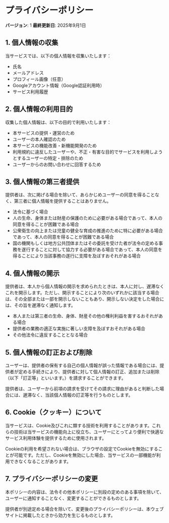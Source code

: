 # プライバシーポリシー

**バージョン**: 1
**最終更新日**: 2025年9月1日

## 1. 個人情報の収集

当サービスでは、以下の個人情報を収集いたします：

- 氏名
- メールアドレス
- プロフィール画像（任意）
- Googleアカウント情報（Google認証利用時）
- サービス利用履歴

## 2. 個人情報の利用目的

収集した個人情報は、以下の目的で利用いたします：

- 本サービスの提供・運営のため
- ユーザーの本人確認のため
- 本サービスの機能改善・新機能開発のため
- 利用規約に違反したユーザーや、不正・有害な目的でサービスを利用しようとするユーザーの特定・排除のため
- ユーザーからのお問い合わせに回答するため

## 3. 個人情報の第三者提供

提供者は、次に掲げる場合を除いて、あらかじめユーザーの同意を得ることなく、第三者に個人情報を提供することはありません。

- 法令に基づく場合
- 人の生命、身体または財産の保護のために必要がある場合であって、本人の同意を得ることが困難である場合
- 公衆衛生の向上または児童の健全な育成の推進のために特に必要がある場合であって、本人の同意を得ることが困難である場合
- 国の機関もしくは地方公共団体またはその委託を受けた者が法令の定める事務を遂行することに対して協力する必要がある場合であって、本人の同意を得ることにより当該事務の遂行に支障を及ぼすおそれがある場合

## 4. 個人情報の開示

提供者は、本人から個人情報の開示を求められたときは、本人に対し、遅滞なくこれを開示します。ただし、開示することにより次のいずれかに該当する場合は、その全部または一部を開示しないこともあり、開示しない決定をした場合には、その旨を遅滞なく通知します。

- 本人または第三者の生命、身体、財産その他の権利利益を害するおそれがある場合
- 提供者の業務の適正な実施に著しい支障を及ぼすおそれがある場合
- その他法令に違反することとなる場合

## 5. 個人情報の訂正および削除

ユーザーは、提供者の保有する自己の個人情報が誤った情報である場合には、提供者が定める手続きにより、提供者に対して個人情報の訂正、追加または削除（以下「訂正等」といいます。）を請求することができます。

提供者は、ユーザーから前項の請求を受けてその請求に理由があると判断した場合には、遅滞なく、当該個人情報の訂正等を行うものとします。

## 6. Cookie（クッキー）について

当サービスは、Cookie及びこれに類する技術を利用することがあります。これらの技術は当サービスの機能向上に役立ち、ユーザーにとってより便利で快適なサービス利用体験を提供するために使用されます。

Cookieの利用を希望されない場合は、ブラウザの設定でCookieを無効にすることが可能です。ただし、Cookieを無効にした場合、当サービスの一部機能が利用できなくなることがあります。

## 7. プライバシーポリシーの変更

本ポリシーの内容は、法令その他本ポリシーに別段の定めのある事項を除いて、ユーザーに通知することなく、変更することができるものとします。

提供者が別途定める場合を除いて、変更後のプライバシーポリシーは、本ウェブサイトに掲載したときから効力を生じるものとします。
